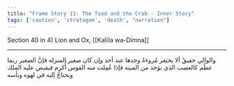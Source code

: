 ```yaml
---
title: "Frame Story 11: The Toad and the Crab - Inner Story"
tags: ['caution', 'stratagem', 'death', "narration"]
---
```


 Section 40 in 4) Lion and Ox, [[Kalīla wa-Dimna]]

---
والوالي حقيقٌ ألا يحتقر مُروءةً وجدها عند أحد وإن كان صغير المنزلة فإنَّ الصغير ربما عظُم كالعصب الذي يؤخذ من الميتة فإذا عُمِلت منه القوس أُكرِم فيقبض عليه الملك ويحتاجُ إليه في لهوه وبأسه
